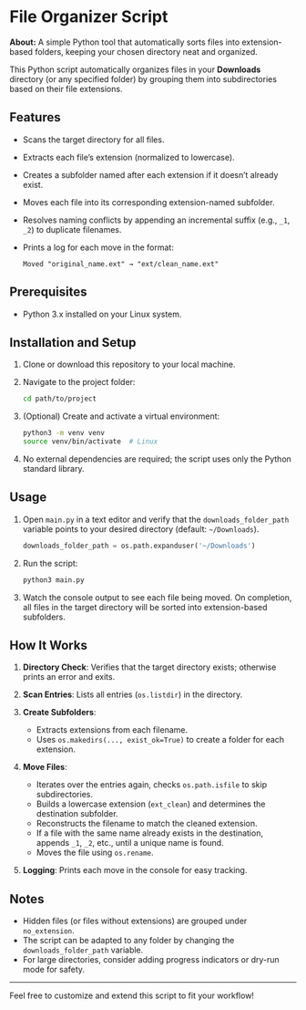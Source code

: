 # File Organizer Script

**About:** A simple Python tool that automatically sorts files into extension-based folders, keeping your chosen directory neat and organized.

This Python script automatically organizes files in your **Downloads** directory (or any specified folder) by grouping them into subdirectories based on their file extensions.

## Features

* Scans the target directory for all files.
* Extracts each file’s extension (normalized to lowercase).
* Creates a subfolder named after each extension if it doesn’t already exist.
* Moves each file into its corresponding extension-named subfolder.
* Resolves naming conflicts by appending an incremental suffix (e.g., `_1`, `_2`) to duplicate filenames.
* Prints a log for each move in the format:

  ```
  Moved "original_name.ext" → "ext/clean_name.ext"
  ```

## Prerequisites

* Python 3.x installed on your Linux system.

## Installation and Setup

1. Clone or download this repository to your local machine.
2. Navigate to the project folder:

   ```bash
   cd path/to/project
   ```
3. (Optional) Create and activate a virtual environment:

   ```bash
   python3 -m venv venv
   source venv/bin/activate  # Linux
   ```
4. No external dependencies are required; the script uses only the Python standard library.

## Usage

1. Open `main.py` in a text editor and verify that the `downloads_folder_path` variable points to your desired directory (default: `~/Downloads`).

   ```python
   downloads_folder_path = os.path.expanduser('~/Downloads')
   ```

2. Run the script:

   ```bash
   python3 main.py
   ```

3. Watch the console output to see each file being moved. On completion, all files in the target directory will be sorted into extension-based subfolders.

## How It Works

1. **Directory Check**: Verifies that the target directory exists; otherwise prints an error and exits.
2. **Scan Entries**: Lists all entries (`os.listdir`) in the directory.
3. **Create Subfolders**:

   * Extracts extensions from each filename.
   * Uses `os.makedirs(..., exist_ok=True)` to create a folder for each extension.
4. **Move Files**:

   * Iterates over the entries again, checks `os.path.isfile` to skip subdirectories.
   * Builds a lowercase extension (`ext_clean`) and determines the destination subfolder.
   * Reconstructs the filename to match the cleaned extension.
   * If a file with the same name already exists in the destination, appends `_1`, `_2`, etc., until a unique name is found.
   * Moves the file using `os.rename`.
5. **Logging**: Prints each move in the console for easy tracking.

## Notes

* Hidden files (or files without extensions) are grouped under `no_extension`.
* The script can be adapted to any folder by changing the `downloads_folder_path` variable.
* For large directories, consider adding progress indicators or dry-run mode for safety.

---

Feel free to customize and extend this script to fit your workflow!
